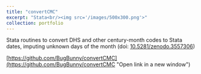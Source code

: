 ```yaml
---
title: "convertCMC"
excerpt: "Stata<br/><img src='/images/500x300.png'>"
collection: portfolio
---
```


Stata routines to convert DHS and other century-month codes to Stata dates, imputing unknown days of the month (doi: [10.5281/zenodo.3557306](https://doi.org/10.5281/zenodo.3557306)) 

[https://github.com/BugBunny/convertCMC](https://github.com/BugBunny/convertCMC "Open link in a new window")
